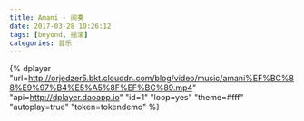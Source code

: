 ```yaml
---
title: Amani - 间奏
date: 2017-03-28 10:26:12
tags: [beyond, 摇滚]
categories: 音乐
---
```


{% dplayer
    "url=http://orjedzer5.bkt.clouddn.com/blog/video/music/amani%EF%BC%88%E9%97%B4%E5%A5%8F%EF%BC%89.mp4"
    "api=http://dplayer.daoapp.io"
    "id=1"
    "loop=yes"
    "theme=#fff"
    "autoplay=true"
    "token=tokendemo"
%}
